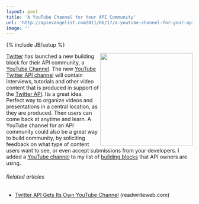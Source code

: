 ```yaml
---
layout: post
title: 'A YouTube Channel for Your API Community'
url: 'http://apievangelist.com2011/06/17/a-youtube-channel-for-your-api-community/'
image: ''
---
```

{% include JB/setup %}
<img src="http://kinlane-productions.s3.amazonaws.com/youtube-250x250.jpg"  width="250" align="right" /><a title="Twitter" href="http://www.twitter.com">Twitter</a> has launched a new building block for their API community, a <a title="Twitter API Youtube Channel" href="http://www.youtube.com/twitterapi/">YouTube Channel</a>.
The new <a title="YouTube Twitter API Channel" href="http://www.youtube.com/twitterapi/">YouTube Twitter API channel</a> will contain interviews, tutorials and other video content that is produced in support of the <a title="Twitter API" href="http://www.apievangelist.com/api-detail.php?API_ID=1831">Twitter API</a>.
Its a great idea. Perfect way to organize videos and presentations in a central location, as they are produced. Then users can come back at anytime and learn.
A YouTube channel for an API community could also be a great way to build community, by soliciting feedback on what type of content users want to see, or even accept submissions from your developers.
I added a <a title="Youtube channel to my list of innovative building blocks" href="http://www.apievangelist.com/ecosystem-building-blocks-detail.php?Building_Block_ID=157">YouTube channel</a> to my list of <a title="building blocks" href="http://www.apievangelist.com/ecosystem-building-blocks.php">building blocks</a> that API owners are using.
<h6 >
     Related articles
</h6>
<ul >
     <li >
          <a href="http://www.readwriteweb.com/hack/2011/06/twitter-api-gets-its-own-youtube.php">Twitter API Gets Its Own YouTube Channel</a> (readwriteweb.com)
     </li>
</ul>
